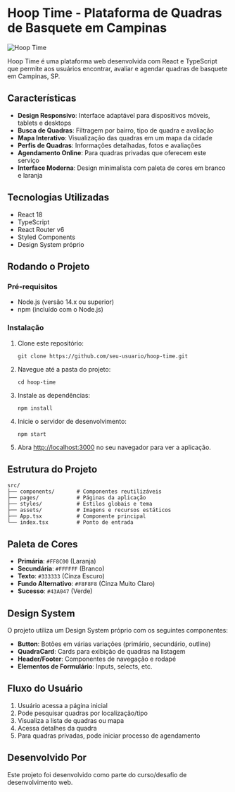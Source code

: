 # Hoop Time - Plataforma de Quadras de Basquete em Campinas

![Hoop Time](https://images.unsplash.com/photo-1546519638-68e109acd27d?ixlib=rb-4.0.3&ixid=MnwxMjA3fDB8MHxwaG90by1wYWdlfHx8fGVufDB8fHx8&auto=format&fit=crop&w=1780&q=80)

Hoop Time é uma plataforma web desenvolvida com React e TypeScript que permite aos usuários encontrar, avaliar e agendar quadras de basquete em Campinas, SP.

## Características

- **Design Responsivo**: Interface adaptável para dispositivos móveis, tablets e desktops
- **Busca de Quadras**: Filtragem por bairro, tipo de quadra e avaliação
- **Mapa Interativo**: Visualização das quadras em um mapa da cidade
- **Perfis de Quadras**: Informações detalhadas, fotos e avaliações
- **Agendamento Online**: Para quadras privadas que oferecem este serviço
- **Interface Moderna**: Design minimalista com paleta de cores em branco e laranja

## Tecnologias Utilizadas

- React 18
- TypeScript
- React Router v6
- Styled Components
- Design System próprio

## Rodando o Projeto

### Pré-requisitos

- Node.js (versão 14.x ou superior)
- npm (incluído com o Node.js)

### Instalação

1. Clone este repositório:
   ```
   git clone https://github.com/seu-usuario/hoop-time.git
   ```

2. Navegue até a pasta do projeto:
   ```
   cd hoop-time
   ```

3. Instale as dependências:
   ```
   npm install
   ```

4. Inicie o servidor de desenvolvimento:
   ```
   npm start
   ```

5. Abra [http://localhost:3000](http://localhost:3000) no seu navegador para ver a aplicação.

## Estrutura do Projeto

```
src/
├── components/       # Componentes reutilizáveis
├── pages/            # Páginas da aplicação
├── styles/           # Estilos globais e tema
├── assets/           # Imagens e recursos estáticos
├── App.tsx           # Componente principal
└── index.tsx         # Ponto de entrada
```

## Paleta de Cores

- **Primária**: `#FF8C00` (Laranja)
- **Secundária**: `#FFFFFF` (Branco)
- **Texto**: `#333333` (Cinza Escuro)
- **Fundo Alternativo**: `#F8F8F8` (Cinza Muito Claro)
- **Sucesso**: `#43A047` (Verde)

## Design System

O projeto utiliza um Design System próprio com os seguintes componentes:

- **Button**: Botões em várias variações (primário, secundário, outline)
- **QuadraCard**: Cards para exibição de quadras na listagem
- **Header/Footer**: Componentes de navegação e rodapé
- **Elementos de Formulário**: Inputs, selects, etc.

## Fluxo do Usuário

1. Usuário acessa a página inicial
2. Pode pesquisar quadras por localização/tipo
3. Visualiza a lista de quadras ou mapa
4. Acessa detalhes da quadra
5. Para quadras privadas, pode iniciar processo de agendamento

## Desenvolvido Por

Este projeto foi desenvolvido como parte do curso/desafio de desenvolvimento web. 